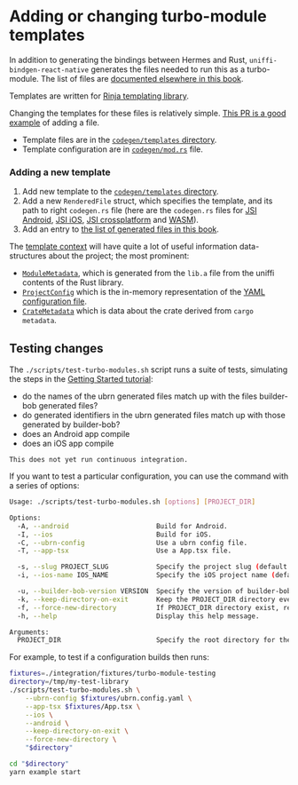 # Adding or changing turbo-module templates

In addition to generating the bindings between Hermes and Rust, `uniffi-bindgen-react-native` generates the files needed to run this as a turbo-module. The list of files are [documented elsewhere in this book](../reference/turbo-module-files.md).

Templates are written for [Rinja templating library](https://rinja.readthedocs.io/en/stable/template_syntax.html).

Changing the templates for these files is relatively simple. [This PR is a good example](https://github.com/jhugman/uniffi-bindgen-react-native/pull/112) of adding a file.

- Template files are in the [`codegen/templates` directory][codegen/templates].
- Template configuration are in [`codegen/mod.rs`][codegen/mod.rs] file.

[codegen/mod.rs]: https://github.com/jhugman/uniffi-bindgen-react-native/blob/main/crates/ubrn_cli/src/codegen/mod.rs
[codegen/templates]: https://github.com/jhugman/uniffi-bindgen-react-native/blob/main/crates/ubrn_cli/templates
[codegen/android]: https://github.com/jhugman/uniffi-bindgen-react-native/blob/main/crates/ubrn_cli/src/jsi/android/codegen.rs
[codegen/ios]: https://github.com/jhugman/uniffi-bindgen-react-native/blob/main/crates/ubrn_cli/src/jsi/ios/codegen.rs
[codegen/jsi]: https://github.com/jhugman/uniffi-bindgen-react-native/blob/main/crates/ubrn_cli/src/jsi/crossplatform/codegen.rs
[codegen/wasm]: https://github.com/jhugman/uniffi-bindgen-react-native/blob/main/crates/ubrn_cli/src/wasm/codegen.rs

### Adding a new template

1. Add new template to the [`codegen/templates` directory][codegen/templates].
1. Add a new `RenderedFile` struct, which specifies the template, and its path to right `codegen.rs` file (here are the `codegen.rs` files for [JSI Android][codegen/android], [JSI iOS][codegen/ios], [JSI crossplatform][codegen/jsi] and [WASM][codegen/wasm]).
1. Add an entry to [the list of generated files in this book](../reference/turbo-module-files.md).

The [template context][codegen/mod.rs] will have quite a lot of useful information data-structures about the project; the most prominent:

- [`ModuleMetadata`](https://github.com/jhugman/uniffi-bindgen-react-native/blob/main/crates/ubrn_bindgen/src/bindings/metadata.rs), which is generated from the `lib.a` file from the uniffi contents of the Rust library.
- [`ProjectConfig`](https://github.com/jhugman/uniffi-bindgen-react-native/blob/main/crates/ubrn_cli/src/config/mod.rs) which is the in-memory representation of the [YAML configuration file](../reference/config-yaml.md).
- [`CrateMetadata`](https://github.com/jhugman/uniffi-bindgen-react-native/blob/main/crates/ubrn_common/src/rust_crate.rs) which is data about the crate derived from `cargo metadata`.

## Testing changes

The `./scripts/test-turbo-modules.sh` script runs a suite of tests, simulating the steps in the [Getting Started tutorial](../guides/rn/getting-started.md):

- do the names of the ubrn generated files match up with the files builder-bob generated files?
- do generated identifiers in the ubrn generated files match up with those generated by builder-bob?
- does an Android app compile
- does an iOS app compile

```admonish title="Help wanted"
This does not yet run continuous integration.
```

If you want to test a particular configuration, you can use the command with a series of options:

```sh
Usage: ./scripts/test-turbo-modules.sh [options] [PROJECT_DIR]

Options:
  -A, --android                      Build for Android.
  -I, --ios                          Build for iOS.
  -C, --ubrn-config                  Use a ubrn config file.
  -T, --app-tsx                      Use a App.tsx file.

  -s, --slug PROJECT_SLUG            Specify the project slug (default: my-test-library).
  -i, --ios-name IOS_NAME            Specify the iOS project name (default: MyTestLibrary).

  -u, --builder-bob-version VERSION  Specify the version of builder-bob to use (default: latest).
  -k, --keep-directory-on-exit       Keep the PROJECT_DIR directory even if an error does not occur.
  -f, --force-new-directory          If PROJECT_DIR directory exist, remove it first.
  -h, --help                         Display this help message.

Arguments:
  PROJECT_DIR                        Specify the root directory for the project (default: my-test-library).
```

For example, to test if a configuration builds then runs:

```sh
fixtures=./integration/fixtures/turbo-module-testing
directory=/tmp/my-test-library
./scripts/test-turbo-modules.sh \
    --ubrn-config $fixtures/ubrn.config.yaml \
    --app-tsx $fixtures/App.tsx \
    --ios \
    --android \
    --keep-directory-on-exit \
    --force-new-directory \
    "$directory"

cd "$directory"
yarn example start
```
